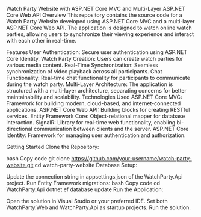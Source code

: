 Watch Party Website with ASP.NET Core MVC and Multi-Layer ASP.NET Core Web API
Overview
This repository contains the source code for a Watch Party Website developed using ASP.NET Core MVC and a multi-layer ASP.NET Core Web API. The application is designed to watch online watch parties, allowing users to synchronize their viewing experience and interact with each other in real-time.

Features
User Authentication: Secure user authentication using ASP.NET Core Identity.
Watch Party Creation: Users can create watch parties for various media content.
Real-Time Synchronization: Seamless synchronization of video playback across all participants.
Chat Functionality: Real-time chat functionality for participants to communicate during the watch party.
Multi-Layer Architecture: The application is structured with a multi-layer architecture, separating concerns for better maintainability and scalability.
Technologies Used
ASP.NET Core MVC: Framework for building modern, cloud-based, and internet-connected applications.
ASP.NET Core Web API: Building blocks for creating RESTful services.
Entity Framework Core: Object-relational mapper for database interaction.
SignalR: Library for real-time web functionality, enabling bi-directional communication between clients and the server.
ASP.NET Core Identity: Framework for managing user authentication and authorization.

Getting Started
Clone the Repository:

bash
Copy code
git clone https://github.com/your-username/watch-party-website.git
cd watch-party-website
Database Setup:

Update the connection string in appsettings.json of the WatchParty.Api project.
Run Entity Framework migrations:
bash
Copy code
cd WatchParty.Api
dotnet ef database update
Run the Application:

Open the solution in Visual Studio or your preferred IDE.
Set both WatchParty.Web and WatchParty.Api as startup projects.
Run the solution. 

